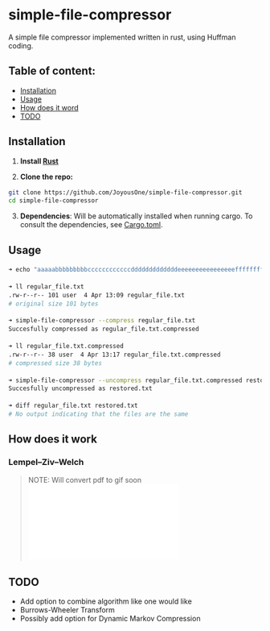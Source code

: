 # simple-file-compressor

A simple file compressor implemented written in rust, using Huffman coding.

## Table of content:

- [Installation](#installation)
- [Usage](#usage)
- [How does it word](#how-does-it-work)
- [TODO](#todo)

## Installation

1. **Install [Rust](https://www.rust-lang.org/fr/tools/install)**

2. **Clone the repo:**

```sh
git clone https://github.com/JoyousOne/simple-file-compressor.git
cd simple-file-compressor
```

3. **Dependencies**: Will be automatically installed when running cargo. To consult the dependencies, see [Cargo.toml](/Cargo.toml).

## Usage

```sh
➜ echo "aaaaabbbbbbbbbccccccccccccdddddddddddddeeeeeeeeeeeeeeeefffffffffffffffffffffffffffffffffffffffffffff" > regular_file.txt

➜ ll regular_file.txt
.rw-r--r-- 101 user  4 Apr 13:09 regular_file.txt
# original size 101 bytes

➜ simple-file-compressor --compress regular_file.txt
Succesfully compressed as regular_file.txt.compressed

➜ ll regular_file.txt.compressed
.rw-r--r-- 38 user  4 Apr 13:17 regular_file.txt.compressed
# compressed size 38 bytes

➜ simple-file-compressor --uncompress regular_file.txt.compressed restored.txt
Succesfully uncompressed as restored.txt

➜ diff regular_file.txt restored.txt
# No output indicating that the files are the same
```

## How does it work

### Lempel–Ziv–Welch

> NOTE: Will convert pdf to gif soon
![lzw-slides](assets/demo_lzw.pdf)

## TODO

- Add option to combine algorithm like one would like
- Burrows-Wheeler Transform
- Possibly add option for Dynamic Markov Compression

